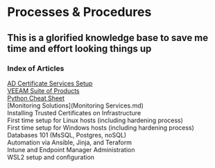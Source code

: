 # Processes & Procedures  

## This is a glorified knowledge base to save me time and effort looking things up

### Index of Articles  

[AD Certificate Services Setup](AD-CertServices.md)  
[VEEAM Suite of Products](Veeam-Suite.md)  
[Python Cheat Sheet](python101.md)  
[Monitoring Solutions](Monitoring Services.md)  
Installing Trusted Certificates on Infrastructure  
First time setup for Linux hosts (including hardening process)  
First time setup for Windows hosts (including hardening process)  
Databases 101 (MsSQL, Postgres, noSQL)  
Automation via Ansible, Jinja, and Teraform  
Intune and Endpoint Manager Administration  
WSL2 setup and configuration  
